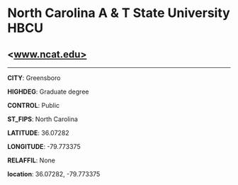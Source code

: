 # North Carolina A & T State University HBCU
## <www.ncat.edu>
---
**CITY**: Greensboro

**HIGHDEG**: Graduate degree

**CONTROL**: Public

**ST_FIPS**: North Carolina

**LATITUDE**: 36.07282

**LONGITUDE**: -79.773375

**RELAFFIL**: None

**location**: 36.07282, -79.773375